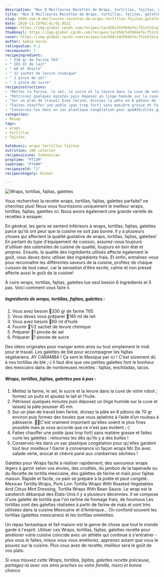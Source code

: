 ```yaml
---
description: "Nos 8 Meilleures Recettes de Wraps, tortillas, fajitas, galettes"
title: "Nos 8 Meilleures Recettes de Wraps, tortillas, fajitas, galettes"
slug: 6505-nos-8-meilleures-recettes-de-wraps-tortillas-fajitas-galettes
date: 2020-11-15T03:41:01.052Z
image: https://img-global.cpcdn.com/recipes/1ac458c54356de7e/751x532cq70/wraps-tortillas-fajitas-galettes-photo-principale-de-la-recette.jpg
thumbnail: https://img-global.cpcdn.com/recipes/1ac458c54356de7e/751x532cq70/wraps-tortillas-fajitas-galettes-photo-principale-de-la-recette.jpg
cover: https://img-global.cpcdn.com/recipes/1ac458c54356de7e/751x532cq70/wraps-tortillas-fajitas-galettes-photo-principale-de-la-recette.jpg
author: Sadie Garza
ratingvalue: 4.2
reviewcount: 7
recipeingredient:
- " 330 gr de farine T65"
- " 185 ml de lait"
- " 60 ml dhuile"
- " 12 sachet de levure chimique"
- " 1 pince de sel"
- " 1 pince de sucre"
recipeinstructions:
- "Mettez la farine, le sel, le sucre et la levure dans la cuve de votre robot ; formez un puits et ajoutez le lait et l’huile."
- "Pétrissez quelques minutes puis déposez un linge humide sur la cuve et laissez la pâte pousser 45 mn."
- "Sur un plan de travail bien fariné, divisez la pâte en 8 pâtons de 70 gr environ puis formez des boules que vous aplatirez à l’aide d’un rouleau à pâtisserie. 🌯🌯C&#39;est vraiment important qu&#39;elles soient le plus fines possible mais je vous accorde que ce n&#39;est pas évident ;-)"
- "Faites chauffer une poêle (pas trop fort) sans matière grasse et faites cuire les galettes : retournez les dès qu’ils y a des bulles !"
- "Conservez-les dans un sac plastique congélation pour qu&#39;elles gardent tout leur moelleux ! Garnir à convenance ici façon wraps Mc Do avec salade verte, avocat et chèvre pané aux cranberries séchées !"
categories:
- Resep
tags:
- wraps
- tortillas
- fajitas

katakunci: wraps tortillas fajitas 
nutrition: 108 calories
recipecuisine: Indonesian
preptime: "PT13M"
cooktime: "PT40M"
recipeyield: "1"
recipecategory: Dinner

---
```



![Wraps, tortillas, fajitas, galettes](https://img-global.cpcdn.com/recipes/1ac458c54356de7e/751x532cq70/wraps-tortillas-fajitas-galettes-photo-principale-de-la-recette.jpg)

Vous recherchez la recette wraps, tortillas, fajitas, galettes parfaite? ne cherchez plus! Nous vous fournissons uniquement le meilleur wraps, tortillas, fajitas, galettes ici. Nous avons également une grande variété de recettes à essayer.

En général, les gens se sentent inférieurs à wraps, tortillas, fajitas, galettes parce qu'ils ont peur que la cuisine ne soit pas bonne. Il y a plusieurs choses qui affectent la qualité gustative de wraps, tortillas, fajitas, galettes! En partant du type d'équipement de cuisson, assurez-vous toujours d'utiliser des ustensiles de cuisine de qualité, toujours en bon état et propres. Ensuite, la qualité des ingrédients utilisés affecte également le goût, vous devez donc utiliser des ingrédients frais. Et enfin, entraînez-vous pour reconnaître les différentes saveurs de la cuisine, profitez de chaque cuisson de tout cœur, car la sensation d'être excité, calme et non pressé affecte aussi le goût de la cuisine!

<!--inarticleads1-->

À cuire wraps, tortillas, fajitas, galettes tue seul besion 6 Ingrédients et 5 pas. Voici comment vous faire il.

##### Ingrédients de wraps, tortillas, fajitas, galettes :

1. Vous avez besoin  🌯330 gr de farine T65
1. Vous devez vous préparer  🌯185 ml de lait
1. Vous avez besoin  🌯60 ml d’huile
1. Fournir  🌯1/2 sachet de levure chimique
1. Préparer  🌯1 pincée de sel
1. Préparer  🌯1 pincée de sucre


Des idées originales pour manger entre amis ou tout simplement le midi pour le travail. Les galettes de blé pour accompagner les fajitas végétariens. AY CARAMBA ! Ça sent le Mexique par ici ! C&#39;est sûrement dû à nos tortillas de blé ;-) Il faut dire que ces petites galettes font le bonheur des mexicains dans de nombreuses recettes : fajitas, enchiladas, tacos. 

<!--inarticleads2-->

##### Wraps, tortillas, fajitas, galettes pas à pas :

1. Mettez la farine, le sel, le sucre et la levure dans la cuve de votre robot ; formez un puits et ajoutez le lait et l’huile.
1. Pétrissez quelques minutes puis déposez un linge humide sur la cuve et laissez la pâte pousser 45 mn.
1. Sur un plan de travail bien fariné, divisez la pâte en 8 pâtons de 70 gr environ puis formez des boules que vous aplatirez à l’aide d’un rouleau à pâtisserie. 🌯🌯C&#39;est vraiment important qu&#39;elles soient le plus fines possible mais je vous accorde que ce n&#39;est pas évident ;-)
1. Faites chauffer une poêle (pas trop fort) sans matière grasse et faites cuire les galettes : retournez les dès qu’ils y a des bulles !
1. Conservez-les dans un sac plastique congélation pour qu&#39;elles gardent tout leur moelleux ! Garnir à convenance ici façon wraps Mc Do avec salade verte, avocat et chèvre pané aux cranberries séchées !


Galettes pour Wraps facile à réaliser rapidement, des savoureux wraps légers à garnir selon vos envies, des crudités, du jambon de la tapenade ou du Recette de tortilla mexicaine, des galettes de farine et maïs pour fajitas maison. Rapide et facile, ce pain se prépare à la poêle et peut congelé.. Mexican Tortilla Wraps, Pork Loin Tortilla Wraps With Roasted Vegetables And Citrus Mint Dressing, Tortilla Wraps With Bean Sauce. Le wrap est le sandwich débarqué des Etats-Unis il y a plusieurs décennies. Il se compose d&#39;une galette de tortilla que l&#39;on tartine de fromage frais, de houmous Les tortillas sont des galettes réalisées à partir de farine de maïs et sont très utilisées dans la cuisine Mexicaine et d&#39;Amérique… On confond souvent les tortillas (galettes mexicaines) et les tortillas omelettes. 

<!--inarticleads1-->

<p>
Un repas fantastique et fait maison est le genre de chose que tout le monde garde à l'esprit. Utiliser ces Wraps, tortillas, fajitas, galettes recette pour améliorer votre cuisine coïncide avec un athlète qui continue à s'entraîner - plus vous le faites, mieux vous vous améliorez, apprenez autant que vous le pouvez sur la cuisine. Plus vous avez de recette, meilleur sera le goût de vos plats.
</p>

<p>
<i>Si vous trouvez cette Wraps, tortillas, fajitas, galettes recette précieuse, partagez-la avec vos amis proches ou votre famille, merci et bonne chance.</i>
</p>
